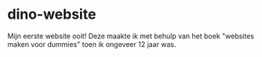 # dino-website
Mijn eerste website ooit! Deze maakte ik met behulp van het boek "websites maken voor dummies" toen ik ongeveer 12 jaar was. 
